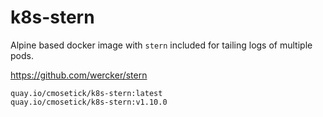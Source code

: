 k8s-stern
=========

Alpine based docker image with `stern` included for tailing logs of multiple pods.

https://github.com/wercker/stern

```
quay.io/cmosetick/k8s-stern:latest
quay.io/cmosetick/k8s-stern:v1.10.0
```
